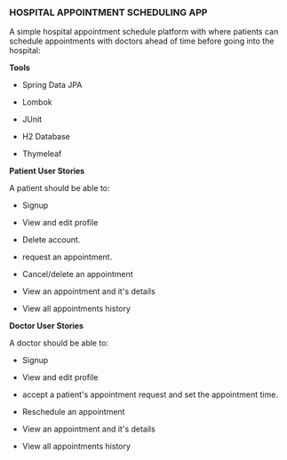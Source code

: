 ### HOSPITAL APPOINTMENT SCHEDULING APP

A simple hospital appointment schedule platform with where patients can schedule appointments with doctors ahead of time before going into the hospital:

__Tools__

* Spring Data JPA

* Lombok

* JUnit

* H2 Database

* Thymeleaf


__Patient User Stories__

A patient should be able to:

* Signup

* View and edit profile

* Delete account.

* request an appointment.

* Cancel/delete an appointment

* View an appointment and it's details

* View all appointments history


__Doctor User Stories__

A doctor should be able to:

* Signup

* View and edit profile

* accept a patient's appointment request and set the appointment time.

* Reschedule an appointment

* View an appointment and it's details

* View all appointments history
